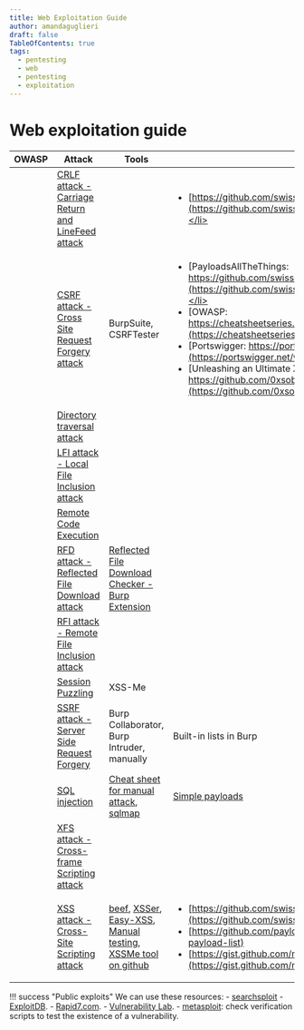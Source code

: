 ```yaml
---
title: Web Exploitation Guide
author: amandaguglieri
draft: false
TableOfContents: true
tags:
  - pentesting
  - web
  - pentesting
  - exploitation
---
```


# Web exploitation guide



| OWASP | Attack | Tools | Payloads |
| -- | ------------- | ---- | ----------- |
|  | [CRLF attack - Carriage Return and LineFeed attack](carriage-return-and-linefeed-crlf.md) |  | <ul><li>[https://github.com/swisskyrepo/PayloadsAllTheThings/tree/master/CRLF%20Injection](https://github.com/swisskyrepo/PayloadsAllTheThings/tree/master/CRLF%20Injection).</li></u>|
|  | [CSRF attack - Cross Site Request Forgery attack](cross-site-request-forgery-csrf.md) | BurpSuite, CSRFTester | <ul><li>[PayloadsAllTheThings: https://github.com/swisskyrepo/PayloadsAllTheThings/tree/master/CSRF%20Injection](https://github.com/swisskyrepo/PayloadsAllTheThings/tree/master/CSRF%20Injection).</li><li>[OWASP: https://cheatsheetseries.owasp.org/cheatsheets/XSS_Filter_Evasion_Cheat_Sheet.html](https://cheatsheetseries.owasp.org/cheatsheets/XSS_Filter_Evasion_Cheat_Sheet.html)</li><li>[Portswigger: https://portswigger.net/web-security/cross-site-scripting/cheat-sheet](https://portswigger.net/web-security/cross-site-scripting/cheat-sheet)</li><li>[Unleashing an Ultimate XSS Polyglot: https://github.com/0xsobky/HackVault/wiki/Unleashing-an-Ultimate-XSS-Polyglot](https://github.com/0xsobky/HackVault/wiki/Unleashing-an-Ultimate-XSS-Polyglot)</li></u> |
|  | [Directory traversal attack](directory-traversal.md) |  |  |
|  | [LFI attack - Local File Inclusion attack](local-file-inclusion-lfi.md) |  |  |
|  | [Remote Code Execution](remote-code-execution-rce.md) |   |  |
|  | [RFD attack - Reflected File Download attack](reflected-file-download-rfd.md) | [Reflected File Download Checker - Burp Extension](https://portswigger.net/bappstore/34cd4392e7e04999b9ca0cc91f58886c) |  |
|  | [RFI attack - Remote File Inclusion attack](remote-file-inclusion-rfi.md) |  |  |
|  | [Session Puzzling](session-puzzling-or-session-variable-overloading.md) | XSS-Me |  |
|  | [SSRF attack - Server Side Request Forgery](server-side-request-forgery-ssrf.md) | Burp Collaborator, Burp Intruder, manually | Built-in lists in Burp |
|  | [SQL injection](sql-injection.md) | [Cheat sheet for manual attack](../sqli-manual-attack), [sqlmap](../sqlmap) | [Simple payloads](https://raw.githubusercontent.com/amandaguglieri/dictionaries/main/SQL-injection.md)  |
|  | [XFS attack - Cross-frame Scripting attack](cross-frame-scripting-xfs.md) |  |  |
|  | [XSS attack - Cross-Site Scripting attack](cross-site-scripting-xss.md) |  [beef](../beef),  [XSSer](../xsser), [Easy-XSS](https://addons.mozilla.org/en-US/firefox/addon/easy-xss/), [Manual testing](cross-site-scripting-xss.md), [XSSMe tool on github](https://github.com/SecurityCompass/XSSMe) | <ul><li>[https://github.com/swisskyrepo/PayloadsAllTheThings/tree/master/XSS%20Injection](https://github.com/swisskyrepo/PayloadsAllTheThings/tree/master/XSS%20Injection)</li> <li>[https://github.com/payloadbox/xss-payload-list](https://github.com/payloadbox/xss-payload-list)</li> <li>[https://gist.github.com/michenriksen/d729cd67736d750b3551876bbedbe626](https://gist.github.com/michenriksen/d729cd67736d750b3551876bbedbe626)</li>  </ul> |



!!! success "Public exploits"
	We can use these resources:
	- [searchsploit](../searchsploit)
	- [ExploitDB](https://www.exploit-db.com/).
	- [Rapid7.com](https://www.rapid7.com/db/).
	- [Vulnerability Lab](https://www.vulnerability-lab.com/).
	- [metasploit](../metasploit): check verification scripts to test the existence of a vulnerability. 
